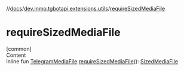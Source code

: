 //[docs](../../index.md)/[dev.inmo.tgbotapi.extensions.utils](index.md)/[requireSizedMediaFile](require-sized-media-file.md)



# requireSizedMediaFile  
[common]  
Content  
inline fun [TelegramMediaFile](../dev.inmo.tgbotapi.types.files.abstracts/-telegram-media-file/index.md).[requireSizedMediaFile](require-sized-media-file.md)(): [SizedMediaFile](../dev.inmo.tgbotapi.types.files.abstracts/-sized-media-file/index.md)  



